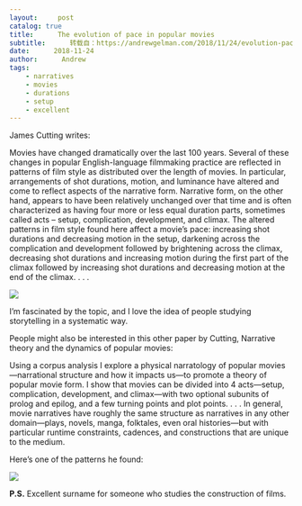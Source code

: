 ```yaml
---
layout:     post
catalog: true
title:      The evolution of pace in popular movies
subtitle:      转载自：https://andrewgelman.com/2018/11/24/evolution-pace-popular-movies/
date:      2018-11-24
author:      Andrew
tags:
    - narratives
    - movies
    - durations
    - setup
    - excellent
---
```





James Cutting writes:

> 
Movies have changed dramatically over the last 100 years. Several of these changes in popular English-language filmmaking practice are reflected in patterns of film style as distributed over the length of movies. In particular, arrangements of shot durations, motion, and luminance have altered and come to reflect aspects of the narrative form. Narrative form, on the other hand, appears to have been relatively unchanged over that time and is often characterized as having four more or less equal duration parts, sometimes called acts – setup, complication, development, and climax. The altered patterns in film style found here affect a movie’s pace: increasing shot durations and decreasing motion in the setup, darkening across the complication and development followed by brightening across the climax, decreasing shot durations and increasing motion during the first part of the climax followed by increasing shot durations and decreasing motion at the end of the climax. . . .


![](https://andrewgelman.com/wp-content/uploads/2018/05/Screen-Shot-2018-05-21-at-11.59.41-AM-1024x653.png)


I’m fascinated by the topic, and I love the idea of people studying storytelling in a systematic way.

People might also be interested in this other paper by Cutting, Narrative theory and the dynamics of popular movies:

Using a corpus analysis I explore a physical narratology of popular movies—narrational structure and how it impacts us—to promote a theory of popular movie form. I show that movies can be divided into 4 acts—setup, complication, development, and climax—with two optional subunits of prolog and epilog, and a few turning points and plot points. . . . In general, movie narratives have roughly the same structure as narratives in any other domain—plays, novels, manga, folktales, even oral histories—but with particular runtime constraints, cadences, and constructions that are unique to the medium.

Here’s one of the patterns he found:

![](https://andrewgelman.com/wp-content/uploads/2018/05/Screen-Shot-2018-05-21-at-11.25.52-AM-1024x706.png)


**P.S.** Excellent surname for someone who studies the construction of films.



